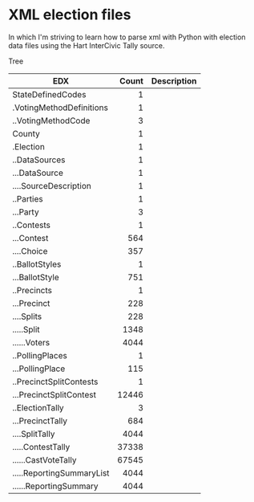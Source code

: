 # XML election files

In which I'm striving to learn how to parse xml with Python with election data files using the Hart InterCivic Tally source.

Tree

|  EDX  |  Count  |  Description  |
|  ---  |  ---:  |  ---  |
|  StateDefinedCodes  |  1  |    |
|  .VotingMethodDefinitions  |  1  |    |
|  ..VotingMethodCode  |  3  |    |
|  County  |  1  |    |
|  .Election  |  1  |    |
|  ..DataSources  |  1  |    |
|  ...DataSource  |  1  |    |
|  ....SourceDescription  |  1  |    |
|  ..Parties  |  1  |    |
|  ...Party  |  3  |    |
|  ..Contests  |  1  |    |
|  ...Contest  |  564  |    |
|  ....Choice  |  357  |    |
|  ..BallotStyles  |  1  |    |
|  ...BallotStyle  |  751  |    |
|  ..Precincts  |  1  |    |
|  ...Precinct  |  228  |    |
|  ....Splits  |  228  |    |
|  .....Split  |  1348  |    |
|  ......Voters  |  4044  |    |
|  ..PollingPlaces  |  1  |    |
|  ...PollingPlace  |  115  |    |
|  ..PrecinctSplitContests  |  1  |    |
|  ...PrecinctSplitContest  |  12446  |    |
|  ..ElectionTally  |  3  |    |
|  ...PrecinctTally  |  684  |    |
|  ....SplitTally  |  4044  |    |
|  .....ContestTally  |  37338  |    |
|  ......CastVoteTally  |  67545  |    |
|  .....ReportingSummaryList  |  4044  |    |
|  ......ReportingSummary  |  4044  |    |
